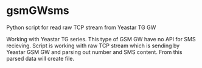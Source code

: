 # gsmGWsms
Python script for read raw TCP stream from Yeastar TG GW

Working with Yeastar TG series. This type of GSM GW have no API for SMS recieving. Script is working with raw TCP stream which is sending by Yeastar GSM GW and parsing out number and SMS content. From this parsed data will create file.
